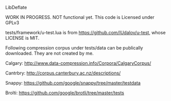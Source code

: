 LibDeflate

WORK IN PROGRESS. NOT functional yet. This code is Licensed under GPLv3

tests/framework/u-test.lua is from https://github.com/IUdalov/u-test, whose LICENSE is MIT.

Following compression corpus under tests/data can be publically downloaded. They are not created by me.

Calgary: http://www.data-compression.info/Corpora/CalgaryCorpus/

Cantrbry: http://corpus.canterbury.ac.nz/descriptions/

Snappy: https://github.com/google/snappy/tree/master/testdata

Brolti: https://github.com/google/brotli/tree/master/tests
